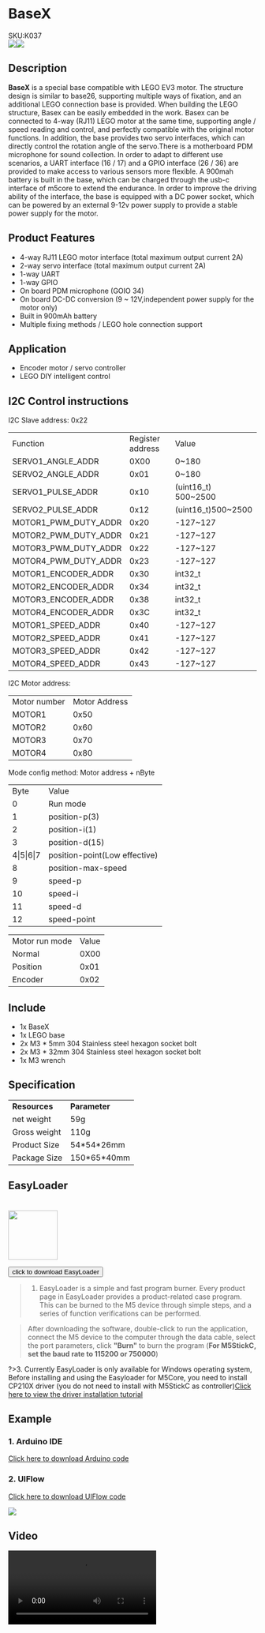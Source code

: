 # BaseX

<div class="badge badge-pill badge-primary product_sku_tag">SKU:K037</div>

<div class="product_pic"><img src="assets\img\product_pics\base\basex\basex_01.webp"><img src="assets\img\product_pics\base\basex\basex_02.webp"></div>

## Description

**BaseX** is a special base compatible with LEGO EV3 motor. The structure design is similar to base26, supporting multiple ways of fixation, and an additional LEGO connection base is provided. When building the LEGO structure, Basex can be easily embedded in the work. Basex can be connected to 4-way (RJ11) LEGO motor at the same time, supporting angle / speed reading and control, and perfectly compatible with the original motor functions. In addition, the base provides two servo interfaces, which can directly control the rotation angle of the servo.There is a motherboard PDM microphone for sound collection. In order to adapt to different use scenarios, a UART interface (16 / 17) and a GPIO interface (26 / 36) are provided to make access to various sensors more flexible. A 900mah battery is built in the base, which can be charged through the usb-c interface of m5core to extend the endurance. In order to improve the driving ability of the interface, the base is equipped with a DC power socket, which can be powered by an external 9-12v power supply to provide a stable power supply for the motor.

## Product Features

-  4-way RJ11 LEGO motor interface (total maximum output current 2A)
-  2-way servo interface (total maximum output current 2A)
-  1-way UART
-  1-way GPIO
-  On board PDM microphone (GOIO 34)
-  On board DC-DC conversion (9 ~ 12V,independent power supply for the motor only)
-  Built in 900mAh battery
-  Multiple fixing methods / LEGO hole connection support

## Application

- Encoder motor / servo controller
- LEGO DIY intelligent control

## I2C Control instructions

I2C Slave address: 0x22
<table>
<tr><td>Function</td><td>Register address</td><td>Value</td></tr>
<tr><td>SERVO1_ANGLE_ADDR</td><td>0X00</td><td> 0~180</td></tr>
<tr><td>SERVO2_ANGLE_ADDR</td><td>0x01</td><td> 0~180</td></tr>
<tr><td>SERVO1_PULSE_ADDR</td><td>0x10</td><td>(uint16_t) 500~2500</td></tr>
<tr><td>SERVO2_PULSE_ADDR</td><td>0x12</td><td>(uint16_t)500~2500</td></tr>
<tr><td>MOTOR1_PWM_DUTY_ADDR</td><td>0x20</td><td> -127~127</td></tr>
<tr><td>MOTOR2_PWM_DUTY_ADDR</td><td>0x21</td><td> -127~127</td></tr>
<tr><td>MOTOR3_PWM_DUTY_ADDR</td><td>0x22</td><td> -127~127</td></tr>
<tr><td>MOTOR4_PWM_DUTY_ADDR</td><td>0x23</td><td> -127~127</td></tr>
<tr><td>MOTOR1_ENCODER_ADDR</td><td>0x30</td><td> int32_t</td></tr>
<tr><td>MOTOR2_ENCODER_ADDR</td><td>0x34</td><td> int32_t</td></tr>
<tr><td>MOTOR3_ENCODER_ADDR</td><td>0x38</td><td> int32_t</td></tr>
<tr><td>MOTOR4_ENCODER_ADDR</td><td>0x3C</td><td> int32_t</td></tr>
<tr><td>MOTOR1_SPEED_ADDR</td><td>0x40</td><td> -127~127</td></tr>
<tr><td>MOTOR2_SPEED_ADDR</td><td>0x41</td><td> -127~127</td></tr>
<tr><td>MOTOR3_SPEED_ADDR</td><td>0x42</td><td> -127~127</td></tr>
<tr><td>MOTOR4_SPEED_ADDR</td><td>0x43</td><td> -127~127</td></tr>
</table>

I2C Motor address: 
<table>
<tr><td>Motor number</td><td>Motor Address</td></tr>
<tr><td>MOTOR1</td><td>0x50</td></tr>
<tr><td>MOTOR2</td><td>0x60</td></tr>
<tr><td>MOTOR3</td><td>0x70</td></tr>
<tr><td>MOTOR4</td><td>0x80</td></tr>
</table>

Mode config method: Motor address + nByte
<table>
<tr><td>Byte</td><td>Value</td></tr>
<tr><td>0</td><td>Run mode</td></tr>
<tr><td>1</td><td>position-p(3)</td></tr>
<tr><td>2</td><td>position-i(1)</td></tr>
<tr><td>3</td><td>position-d(15)</td></tr>
<tr><td>4|5|6|7</td><td>position-point(Low effective)</td></tr>
<tr><td>8</td><td>position-max-speed</td></tr>
<tr><td>9</td><td>speed-p</td></tr>
<tr><td>10</td><td>speed-i</td></tr>
<tr><td>11</td><td>speed-d</td></tr>
<tr><td>12</td><td>speed-point</td></tr>
</table>
<table>
<tr><td>Motor run mode</td><td>Value</td>
<tr><td>Normal</td><td>0X00</td>
<tr><td>Position</td><td>0x01</td>
<tr><td>Encoder</td><td>0x02</td>
</table>

## Include

-  1x BaseX
-  1x LEGO base
-  2x M3 * 5mm 304 Stainless steel hexagon socket bolt
-  2x M3 * 32mm 304 Stainless steel hexagon socket bolt
-  1x M3 wrench

## Specification

<table>
   <tr style="font-weight:bold">
      <td>Resources</td>
      <td>Parameter</td>
   </tr>
   <tr>
      <td>net weight</td>
      <td>59g</td>
   </tr>
   <tr>
      <td>Gross weight</td>
      <td>110g</td>
   </tr>
   <tr>
      <td>Product Size</td>
      <td>54*54*26mm</td>
   </tr>
   <tr>
      <td>Package Size</td>
      <td>150*65*40mm</td>
   </tr>
 </table>

## EasyLoader

<img src="https://m5stack.oss-cn-shenzhen.aliyuncs.com/image/EasyLoader_logo.webp" width="100px" style="margin-top:20px">

<a href="https://m5stack.oss-cn-shenzhen.aliyuncs.com/EasyLoader/Base/EasyLoader_BaseX.exe"><button type="button" class="btn btn-primary">click to download EasyLoader</button></a>

>1. EasyLoader is a simple and fast program burner. Every product page in EasyLoader provides a product-related case program. This can be burned to the M5 device through simple steps, and a series of function verifications can be performed.

>After downloading the software, double-click to run the application, connect the M5 device to the computer through the data cable, select the port parameters, click **"Burn"** to burn the program (**For M5StickC, set the baud rate to 115200 or 750000**)

?>3. Currently EasyLoader is only available for Windows operating system,  Before installing and using the Easyloader for M5Core, you need to install CP210X driver (you do not need to install with M5StickC as controller)[Click here to view the driver installation tutorial](en/related_documents/M5Burner#install-usb-driver)

## Example

### 1. Arduino IDE

[Click here to download Arduino code](https://github.com/m5stack/M5Stack/tree/master/examples/Modules/BaseX)

### 2. UIFlow

[Click here to download UIFlow code](https://github.com/m5stack/M5-ProductExampleCodes/tree/master/Base/BaseX/UIFlow)

<img src="assets/img/product_pics/base/basex/basex.webp">

## Video

<video class="video_size" controls>
    <source src="https://m5stack.oss-cn-shenzhen.aliyuncs.com/video/Product_example_video/Base/BaseX.mp4" type="video/mp4">
</video>

<script>

   var purchase_link = 'https://m5stack.com/collections/m5-base/products/basex';

   anchor_search(purchase_link);
   scrollFunc();

</script>